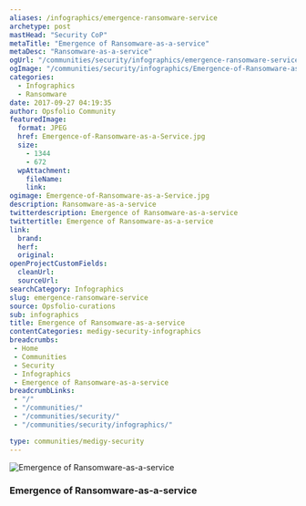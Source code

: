 ```yaml
---
aliases: /infographics/emergence-ransomware-service
archetype: post
mastHead: "Security CoP"
metaTitle: "Emergence of Ransomware-as-a-service"
metaDesc: "Ransomware-as-a-service" 
ogUrl: "/communities/security/infographics/emergence-ransomware-service"
ogImage: "/communities/security/infographics/Emergence-of-Ransomware-as-a-Service.jpg"
categories:
  - Infographics
  - Ransomware
date: 2017-09-27 04:19:35
author: Opsfolio Community
featuredImage:
  format: JPEG
  href: Emergence-of-Ransomware-as-a-Service.jpg
  size:
    - 1344
    - 672
  wpAttachment:
    fileName:
    link:
ogimage: Emergence-of-Ransomware-as-a-Service.jpg
description: Ransomware-as-a-service
twitterdescription: Emergence of Ransomware-as-a-service
twittertitle: Emergence of Ransomware-as-a-service
link:
  brand:
  herf:
  original:
openProjectCustomFields:
  cleanUrl:
  sourceUrl:
searchCategory: Infographics
slug: emergence-ransomware-service
source: Opsfolio-curations
sub: infographics
title: Emergence of Ransomware-as-a-service
contentCategories: medigy-security-infographics
breadcrumbs:
 - Home
 - Communities
 - Security
 - Infographics
 - Emergence of Ransomware-as-a-service
breadcrumbLinks:
 - "/"
 - "/communities/"
 - "/communities/security/"
 - "/communities/security/infographics/"

type: communities/medigy-security
---
```


![Emergence of Ransomware-as-a-service](/communities/security/infographics/Emergence-of-Ransomware-as-a-Service.jpg)

### Emergence of Ransomware-as-a-service


